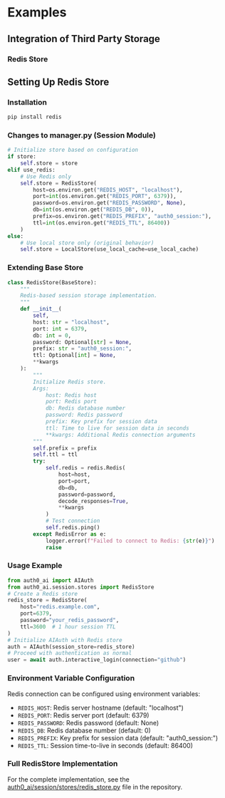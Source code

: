 # Examples
## Integration of Third Party Storage
### Redis Store
## Setting Up Redis Store
### Installation
```bash
pip install redis
```

### Changes to manager.py (Session Module)
```python
# Initialize store based on configuration
if store:
    self.store = store
elif use_redis:
    # Use Redis only
    self.store = RedisStore(
        host=os.environ.get("REDIS_HOST", "localhost"),
        port=int(os.environ.get("REDIS_PORT", 6379)),
        password=os.environ.get("REDIS_PASSWORD", None),
        db=int(os.environ.get("REDIS_DB", 0)),
        prefix=os.environ.get("REDIS_PREFIX", "auth0_session:"),
        ttl=int(os.environ.get("REDIS_TTL", 86400))
    )
else:
    # Use local store only (original behavior)
    self.store = LocalStore(use_local_cache=use_local_cache)
```

### Extending Base Store
```python
class RedisStore(BaseStore):
    """
    Redis-based session storage implementation.
    """
    def __init__(
        self,
        host: str = "localhost",
        port: int = 6379,
        db: int = 0,
        password: Optional[str] = None,
        prefix: str = "auth0_session:",
        ttl: Optional[int] = None,
        **kwargs
    ):
        """
        Initialize Redis store.
        Args:
            host: Redis host
            port: Redis port
            db: Redis database number
            password: Redis password
            prefix: Key prefix for session data
            ttl: Time to live for session data in seconds
            **kwargs: Additional Redis connection arguments
        """
        self.prefix = prefix
        self.ttl = ttl
        try:
            self.redis = redis.Redis(
                host=host,
                port=port,
                db=db,
                password=password,
                decode_responses=True,
                **kwargs
            )
            # Test connection
            self.redis.ping()
        except RedisError as e:
            logger.error(f"Failed to connect to Redis: {str(e)}")
            raise
```
### Usage Example
```python
from auth0_ai import AIAuth
from auth0_ai.session.stores import RedisStore
# Create a Redis store
redis_store = RedisStore(
    host="redis.example.com",
    port=6379,
    password="your_redis_password",
    ttl=3600  # 1 hour session TTL
)
# Initialize AIAuth with Redis store
auth = AIAuth(session_store=redis_store)
# Proceed with authentication as normal
user = await auth.interactive_login(connection="github")
```
### Environment Variable Configuration
Redis connection can be configured using environment variables:
- `REDIS_HOST`: Redis server hostname (default: "localhost")
- `REDIS_PORT`: Redis server port (default: 6379)
- `REDIS_PASSWORD`: Redis password (default: None)
- `REDIS_DB`: Redis database number (default: 0)
- `REDIS_PREFIX`: Key prefix for session data (default: "auth0_session:")
- `REDIS_TTL`: Session time-to-live in seconds (default: 86400)

### Full RedisStore Implementation
For the complete implementation, see the [auth0_ai/session/stores/redis_store.py](https://github.com/mustafadeel/auth0-ai-python/blob/main/packages/auth0-ai/auth0_ai/session_module/storage/redis_store.py) file in the repository.